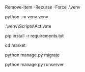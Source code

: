Remove-Item -Recurse -Force .\venv

python -m venv venv

.\venv\Scripts\Activate

pip install -r requirements.txt

cd market

python manage.py migrate

python manage.py runserver
